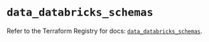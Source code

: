 # `data_databricks_schemas`

Refer to the Terraform Registry for docs: [`data_databricks_schemas`](https://registry.terraform.io/providers/databricks/databricks/1.48.0/docs/data-sources/schemas).
